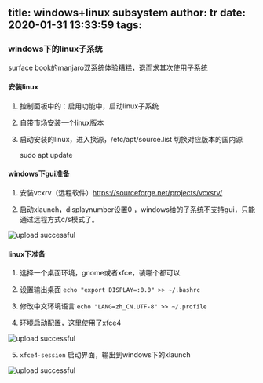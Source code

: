 title: windows+linux subsystem
author: tr
date: 2020-01-31 13:33:59
tags:
---
### windows下的linux子系统

surface book的manjaro双系统体验糟糕，退而求其次使用子系统

<!--more-->
#### 安装linux

1. 控制面板中的：启用功能中，启动linux子系统
2. 自带市场安装一个linux版本
3. 启动安装的linux，进入换源，/etc/apt/source.list 切换对应版本的国内源

	sudo apt update
    
#### windows下gui准备
    
1. 安装vcxrv（远程软件）https://sourceforge.net/projects/vcxsrv/

2. 启动xlaunch，displaynumber设置0 ，windows给的子系统不支持gui，只能通过远程方式c/s模式了。

![upload successful](/images/pasted-13.png)
#### linux下准备

1. 选择一个桌面环境，gnome或者xfce，装哪个都可以

2. 设置输出桌面 `echo "export DISPLAY=:0.0" >> ~/.bashrc`

3. 修改中文环境语言 `echo "LANG=zh_CN.UTF-8" >> ~/.profile`

4. 环境启动配置，这里使用了xfce4

![upload successful](/images/pasted-14.png)


5. `xfce4-session` 启动界面，输出到windows下的xlaunch


![upload successful](/images/pasted-15.png)

